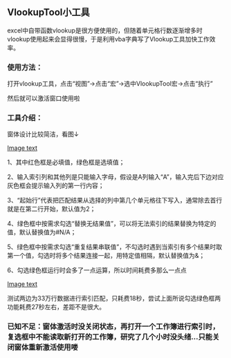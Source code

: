 ## VlookupTool小工具
excel中自带函数vlookup是很方便使用的，但随着单元格行数逐渐增多时vlookup使用起来会显得很慢，于是利用vba字典写了Vlookup工具加快工作效率。

### 使用方法：

打开vlookup工具，点击“视图”→点击“宏”→选中VlookupTool宏→点击“执行”

然后就可以激活窗口使用啦

### 工具介绍：

窗体设计比较简洁，看图↓

[Image text](https://github.com/StinkCat/VlookupTool/raw/master/img/jiemian.png)

1、其中红色框是必填值，绿色框是选填值；

2、输入索引列和其他列是只能输入字母，假设是A列输入“A”，输入完后下边对应灰色框会提示输入列的第一行内容；

3、“起始行”代表把匹配结果从选择的列中第几个单元格往下写入，通常除去首行就是在第二行开始，默认值为2；

4、绿色框中按需求勾选“替换无结果值”，可以将无法索引的结果替换为特定的值，默认替换值为#N/A；

5、绿色框中按需求勾选“重复结果串联值”，不勾选时遇到当索引有多个结果时取第一个值，勾选时将多个结果连接一起，用特定值相隔，默认替换值为&；

6、勾选绿色框运行时会多了一点运算，所以时间耗费多那么一点点

[Image text](https://github.com/StinkCat/VlookupTool/raw/master/img/jieguo.png)

 测试两边为33万行数据进行索引匹配，只耗费18秒，尝试上面所说勾选绿色框两功能耗费27秒左右，差距不是很大。
 
 ### 已知不足：窗体激活时没关闭状态，再打开一个工作簿进行索引时，复选框中不能读取新打开的工作簿，研究了几个小时没头绪...只能关闭窗体重新激活使用喽
